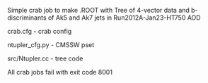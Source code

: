 Simple crab job to make .ROOT with Tree of 4-vector data and b-discriminants 
of Ak5 and Ak7 jets in Run2012A-Jan23-HT750 AOD


crab.cfg - crab config

ntupler_cfg.py  - CMSSW pset

src/Ntupler.cc - tree code



All crab jobs fail with exit code 8001
